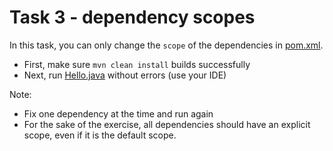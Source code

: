 # Task 3 - dependency scopes

In this task, you can only change the `scope` of the dependencies in [pom.xml](pom.xml).

- First, make sure `mvn clean install` builds successfully
- Next, run [Hello.java](src/main/java/com/netcompany/maven/task3/Hello.java) without errors (use your IDE)

Note:
- Fix one dependency at the time and run again
- For the sake of the exercise, all dependencies should have an explicit scope, even if it is the default scope.
 